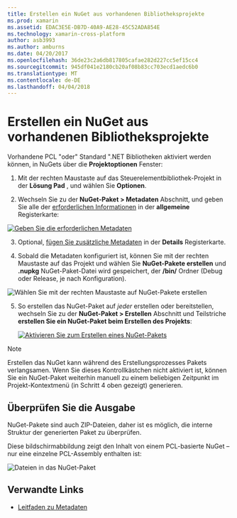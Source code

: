```yaml
---
title: Erstellen ein NuGet aus vorhandenen Bibliotheksprojekte
ms.prod: xamarin
ms.assetid: EDAC3E5E-DB7D-40A9-AE28-45C52ADA854E
ms.technology: xamarin-cross-platform
author: asb3993
ms.author: amburns
ms.date: 04/20/2017
ms.openlocfilehash: 36de23c2a6db817805cafae282d227cc5ef15cc4
ms.sourcegitcommit: 945df041e2180cb20af08b83cc703ecd1aedc6b0
ms.translationtype: MT
ms.contentlocale: de-DE
ms.lasthandoff: 04/04/2018
---
```

# <a name="creating-a-nuget-from-existing-library-projects"></a>Erstellen ein NuGet aus vorhandenen Bibliotheksprojekte

Vorhandene PCL "oder" Standard ".NET Bibliotheken aktiviert werden können, in NuGets über die **Projektoptionen** Fenster:

1. Mit der rechten Maustaste auf das Steuerelementbibliothek-Projekt in der **Lösung Pad** , und wählen Sie **Optionen**.

2. Wechseln Sie zu der **NuGet-Paket > Metadaten** Abschnitt, und geben Sie alle der [erforderlichen Informationen](~/cross-platform/app-fundamentals/nuget-multiplatform-libraries/metadata.md) in der **allgemeine** Registerkarte:

  [![](existing-library-images/existing-metadata-sml.png "Geben Sie die erforderlichen Metadaten")](existing-library-images/existing-metadata.png#lightbox)

3. Optional, [fügen Sie zusätzliche Metadaten](~/cross-platform/app-fundamentals/nuget-multiplatform-libraries/metadata.md) in der **Details** Registerkarte.

4. Sobald die Metadaten konfiguriert ist, können Sie mit der rechten Maustaste auf das Projekt und wählen Sie **NuGet-Pakete erstellen** und **.nupkg** NuGet-Paket-Datei wird gespeichert, der **/bin/** Ordner (Debug oder Release, je nach Konfiguration).

  ![](existing-library-images/create-nuget-package.png "Wählen Sie mit der rechten Maustaste auf NuGet-Pakete erstellen")

5. So erstellen das NuGet-Paket auf _jeder_ erstellen oder bereitstellen, wechseln Sie zu der **NuGet-Paket > Erstellen** Abschnitt und Teilstriche **erstellen Sie ein NuGet-Paket beim Erstellen des Projekts**:

    [![](existing-library-images/existing-tickbox-sml.png "Aktivieren Sie zum Erstellen eines NuGet-Pakets")](existing-library-images/existing-tickbox.png#lightbox)

> [!NOTE]
> Erstellen das NuGet kann während des Erstellungsprozesses Pakets verlangsamen. Wenn Sie dieses Kontrollkästchen nicht aktiviert ist, können Sie ein NuGet-Paket weiterhin manuell zu einem beliebigen Zeitpunkt im Projekt-Kontextmenü (in Schritt 4 oben gezeigt) generieren.

## <a name="verifying-the-output"></a>Überprüfen Sie die Ausgabe

NuGet-Pakete sind auch ZIP-Dateien, daher ist es möglich, die interne Struktur der generierten Paket zu überprüfen.

Diese bildschirmabbildung zeigt den Inhalt von einem PCL-basierte NuGet – nur eine einzelne PCL-Assembly enthalten ist:

![](existing-library-images/nuget-output.png "Dateien in das NuGet-Paket")


## <a name="related-links"></a>Verwandte Links

- [Leitfaden zu Metadaten](~/cross-platform/app-fundamentals/nuget-multiplatform-libraries/metadata.md)
